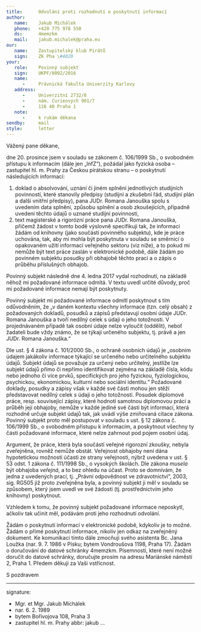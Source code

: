 ```yaml
---
title:      Odvolání proti rozhodnutí o poskytnutí informací
author:
   name:    Jakub Michálek
   phone:   +420 775 978 550
   ds:      4memzkm
   mail:    jakub.michalek@praha.eu
our:
   name:    Zastupitelský klub Pirátů
   sign:    ZK Pha \#4020
your:
   role:    Povinný subjekt
   sign:    UKPF/8092/2016
   name:    
      -     Právnická fakulta Univerzity Karlovy
   address:
      -     Univerzitní 2732/8
      -     nám. Curieových 901/7
      -     116 40 Praha 1
   note:
      -     k rukám děkana
sendby:     mail
style:      letter
---
```


Vážený pane děkane,

dne 20. prosince jsem v souladu se zákonem č. 106/1999 Sb., o svobodném přístupu k informacím (dále jen „InfZ“), požádal jako fyzická osoba – zastupitel hl. m. Prahy za Českou pirátskou stranu – o poskytnutí následujících informací:

1. doklad o absolvování, uznání či jiném splnění jednotlivých studijních povinností, které stanovily předpisy (studijní a zkušební řád, studijní plán a další vnitřní předpisy), pana JUDr. Romana Janouška spolu s uvedením data splnění, způsobu splnění a osob zkoušejících, případně uvedení těchto údajů o uznané studijní povinnosti,
2. text magisterské a rigorózní práce pana JUDr. Romana Janouška, přičemž žádost v tomto bodě výslovně specifikuji tak, že informaci žádám od knihovny (jako součásti povinného subjektu), kde je práce uchována, tak, aby mi mohla být poskytnuta v souladu se směrnicí o opakovaném užití informací veřejného sektoru (viz níže), a to pokud mi nemůže být text práce zaslán v elektronické podobě, dále žádám po povinném subjektu posudky při obhajobě těchto prací a o zápis o průběhu příslušných obhajob.

Povinný subjekt následně dne 4. ledna 2017 vydal rozhodnutí, na základě něhož mi požadované informace odmítá. V textu uvedl určité důvody, proč mi požadované informace nemají být poskytnuty. 

Povinný subjekt mi požadované informace odmítl poskytnout s tím odůvodněním, že „v daném kontextu všechny informace (tzn. celý obsah)
z požadovaných dokladů, posudků a zápisů představují osobní údaje JUDr. Romana Janouška a tvoří nedílný celek s údaji o jeho totožnosti. V projednávaném případě tak osobní údaje nelze vyloučit (oddělit), neboť žadateli bude vždy známo, že se týkají určeného subjektu, tj. právě a jen JUDr. Romana Janouška.“ 

Dle ust. § 4 zákona č. 101/2000 Sb., o ochraně osobních údajů je „osobním údajem jakákoliv informace týkající se určeného nebo určitelného subjektu údajů. Subjekt údajů se považuje za určený nebo určitelný, jestliže lze subjekt údajů přímo či nepřímo identifikovat zejména na základě čísla, kódu nebo jednoho či více prvků, specifických pro jeho fyzickou, fyziologickou, psychickou, ekonomickou, kulturní nebo sociální identitu.“ Požadované doklady, posudky a zápisy však v každé své části mohou jen stěží představovat nedílný celek s údaji o jeho totožnosti. Posudek diplomové práce, resp. související zápisy, které hodnotí samotnou diplomovou práci a průběh její obhajoby, nemůže v každé jediné své části být informací, která rozhodně určuje subjekt údajů tak, jak uvádí výše zmiňovaná citace zákona. Povinný subjekt proto měl postupovat v souladu s ust. § 12 zákona č. 106/1999 Sb., o svobodném přístupu k informacím, a poskytnout všechny ty části požadované informace, které nelze zahrnout pod pojem osobní údaj.

Argument, že práce, která byla součástí veřejné rigorozní zkoušky, nebyla zveřejněna, rovněž nemůže obstát. Veřejnost obhajoby není dána hypotetickou možností účasti ze strany veřejnosti, nýbrž uvedena v ust. § 53 odst. 1 zákona č. 111/1998 Sb., o vysokých školách. Dle zákona *musela* být obhajoba *veřejná*, a to bez ohledu na účast. Proto se domnívám, že jedna z uvedených prací, tj. „Právní odpovědnost ve zdravotnictví“, 2003, sig. RG505 již proto zveřejněna byla, a povinný subjekt ji měl v souladu se způsobem, který jsem uvedl ve své žádosti (tj. prostřednictvím jeho knihovny) poskytnout. 

Vzhledem k tomu, že povinný subjekt požadované informace neposkytl, ačkoliv tak učinit měl, podávám proti jeho rozhodnutí odvolání.

Žádám o poskytnutí informací v elektronické podobě, kdykoliv je to možné. Žádám o přímé poskytnutí informace, nikoliv jen odkaz na zveřejněný dokument. Ke komunikaci tímto dále zmocňuji svého asistenta Bc. Jana Loužka (nar. 9. 7. 1986 v Písku; bytem Vondroušova 1198, Praha 17). Žádám o doručování do datové schránky 4memzkm. Písemnosti, které není možné doručit do datové schránky, doručujte prosím na adresu Mariánské náměstí 2, Praha 1. Předem děkuji za Vaši vstřícnost.

S pozdravem

---
signature: 
  - Mgr. et Mgr. Jakub Michálek
  - nar. 6. 2. 1989
  - bytem Bořivojova 108, Praha 3
  - zastupitel hl. m. Prahy
abbr:       jakub
...
